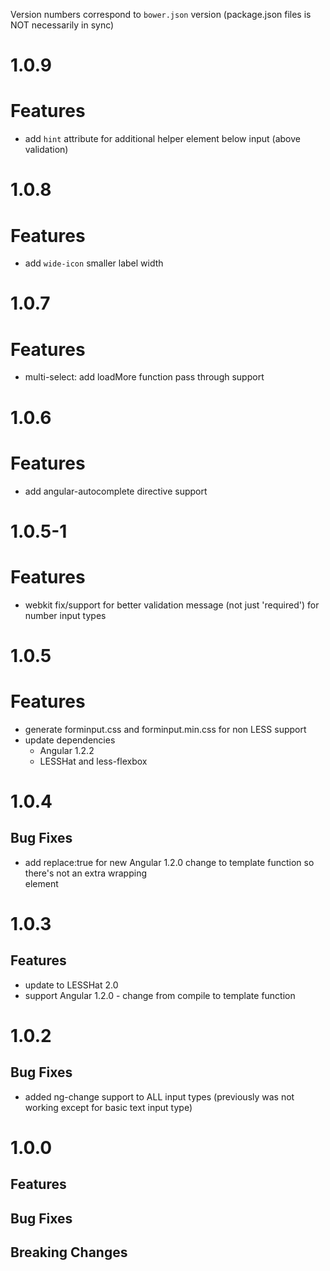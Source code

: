 Version numbers correspond to `bower.json` version (package.json files is NOT necessarily in sync)

# 1.0.9
# Features
- add `hint` attribute for additional helper element below input (above validation)

# 1.0.8
# Features
- add `wide-icon` smaller label width

# 1.0.7
# Features
- multi-select: add loadMore function pass through support

# 1.0.6
# Features
- add angular-autocomplete directive support

# 1.0.5-1
# Features
- webkit fix/support for better validation message (not just 'required') for number input types


# 1.0.5
# Features
- generate forminput.css and forminput.min.css for non LESS support
- update dependencies
	- Angular 1.2.2
	- LESSHat and less-flexbox


# 1.0.4
## Bug Fixes
- add replace:true for new Angular 1.2.0 change to template function so there's not an extra wrapping <div> element

# 1.0.3
## Features
- update to LESSHat 2.0
- support Angular 1.2.0 - change from compile to template function

# 1.0.2
## Bug Fixes
- added ng-change support to ALL input types (previously was not working except for basic text input type)

# 1.0.0

## Features
		
## Bug Fixes

## Breaking Changes